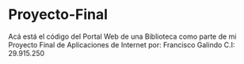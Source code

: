 # Proyecto-Final 
Acá está el código del Portal Web de una Biblioteca como parte de mi Proyecto Final de Aplicaciones de Internet por: Francisco Galindo C.I: 29.915.250
